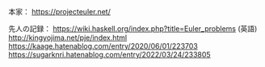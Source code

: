 本家：
https://projecteuler.net/

先人の記録：
https://wiki.haskell.org/index.php?title=Euler_problems (英語)
http://kingyojima.net/pje/index.html
https://kaage.hatenablog.com/entry/2020/06/01/223703
https://sugarknri.hatenablog.com/entry/2022/03/24/233805